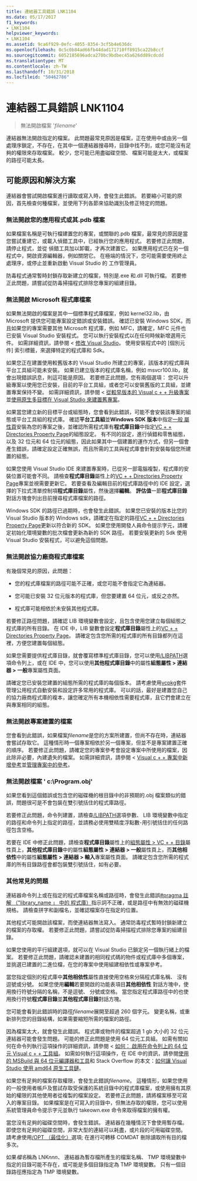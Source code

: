 ```yaml
---
title: 連結器工具錯誤 LNK1104
ms.date: 05/17/2017
f1_keywords:
- LNK1104
helpviewer_keywords:
- LNK1104
ms.assetid: 9ca6f929-0efc-4055-8354-3cf5b4e636dc
ms.openlocfilehash: 0c5c0b84ad66fb44dad171710ff8915ca22b8ccf
ms.sourcegitcommit: 6052185696adca270bc9bdbec45a626dd89cdcdd
ms.translationtype: MT
ms.contentlocale: zh-TW
ms.lasthandoff: 10/31/2018
ms.locfileid: "50462786"
---
```

# <a name="linker-tools-error-lnk1104"></a>連結器工具錯誤 LNK1104

> 無法開啟檔案 '*filename*'

連結器無法開啟指定的檔案。 此問題最常見原因是檔案，正在使用中或由另一個處理序鎖定，不存在，在其中一個連結器搜尋時，目錄中找不到，或您可能沒有足夠的權限來存取檔案。 較少，您可能已用盡磁碟空間、 檔案可能是太大，或檔案的路徑可能太長。

## <a name="possible-causes-and-solutions"></a>可能原因和解決方案

連結器會嘗試開啟檔案進行讀取或寫入時，會發生此錯誤。 若要縮小可能的原因，首先檢查何種檔案，並使用下列各節來協助識別及修正特定的問題。

### <a name="cannot-open-your-app-or-its-pdb-file"></a>無法開啟您的應用程式或其.pdb 檔案

如果檔案名稱是可執行檔建置您的專案，或關聯的.pdb 檔案，最常見的原因是當您嘗試重建它，或載入偵錯工具中，已經執行您的應用程式。 若要修正此問題，請停止程式，並從 偵錯工具加以卸載，才再次建置它。 如果應用程式已在另一個程式中，開啟資源編輯器，例如關閉它。 在極端的情況下，您可能需要使用終止處理序，或停止並重新啟動 Visual Studio 的 工作管理員。

防毒程式通常暫時封鎖存取新建立的檔案，特別是.exe 和.dll 可執行檔。 若要修正此問題，請嘗試從防毒掃描程式排除您專案的組建目錄。

### <a name="cannot-open-a-microsoft-library-file"></a>無法開啟 Microsoft 程式庫檔案

如果無法開啟的檔案是其中一個標準程式庫檔案，例如 kernel32.lib，由 Microsoft 提供您可能專案設定錯誤或安裝錯誤。 確認已安裝 Windows SDK，而且如果您的專案需要其他 Microsoft 程式庫，例如 MFC，請確定，MFC 元件也已安裝 Visual Studio 安裝程式。 您可以執行安裝程式以在任何時候新增選用元件。 如需詳細資訊，請參閱 <<c0> [ 修改 Visual Studio](/visualstudio/install/modify-visual-studio)。 使用安裝程式中的 [個別元件] 索引標籤，來選擇特定的程式庫和 Sdk。

如果您正在建置使用較舊版本的 Visual Studio 所建立的專案，該版本的程式庫與平台工具組可能未安裝。 如果已建立版本的程式庫名稱，例如 msvcr100.lib，就會出現錯誤訊息，則這可能是原因。 若要修正此問題，您有兩個選項： 您可以升級專案以使用您已安裝，目前的平台工具組，或者您可以安裝舊版的工具組，並建置專案保持不變。 如需詳細資訊，請參閱 <<c0> [ 從較早版本的 Visual c + + 升級專案](../../porting/upgrading-projects-from-earlier-versions-of-visual-cpp.md)並[使用原生多目標在 Visual Studio 來建置舊專案](../../porting/use-native-multi-targeting.md)。

如果當您建立新的目標平台或組態時，您會看到此錯誤，可能不會安裝該專案的組態或平台工具組的程式庫。 確認**平台工具組**並**Windows SDK 版本**中指定[一般 屬性頁](../../ide/general-property-page-project.md)安裝為您的專案之後，並確認所需程式庫有**程式庫目錄**中指定[VC + + Directories Property Page](../../ide/vcpp-directories-property-page.md)的組態設定。 有不同的設定，進行偵錯和零售組態，以及 32 位元和 64 位元的組態，因此如果其中一個建置的運作方式，但另一個會產生錯誤，請確定設定正確無誤，而且所需的工具與程式庫會針對安裝每個您所建置的組態。

如果您使用 Visual Studio IDE 來建置專案時，已從另一部電腦複製，程式庫的安裝位置可能會不同。 請檢查**程式庫目錄**屬性上的[VC + + Directories Property Page](../../ide/vcpp-directories-property-page.md)專案並視需要更新它。 若要查看及編輯目前的程式庫路徑中的 IDE 設定，選擇的下拉式清單控制項**程式庫目錄**屬性，然後選擇**編輯**。 **評估值**一節**程式庫目錄**對話方塊會列出目前搜尋程式庫檔案的路徑。

Windows SDK 的路徑已過期時，也會發生此錯誤。 如果您已安裝的版本比您的 Visual Studio 版本的 Windows sdk，請確定在指定的路徑[VC + + Directories Property Page](../../ide/vcpp-directories-property-page.md)更新以符合新的 SDK。 如果您使用開發人員命令提示字元，請確定初始化環境變數的批次檔會更新為新的 SDK 路徑。 若要安裝更新的 Sdk 使用 Visual Studio 安裝程式，可以避免這個問題。

### <a name="cannot-open-a-third-party-library-file"></a>無法開啟協力廠商程式庫檔案

有幾個常見的原因，此問題：

- 您的程式庫檔案的路徑可能不正確，或您可能不會指定它為連結器。

- 您可能已安裝 32 位元版本的程式庫，但您要建置 64 位元，或反之亦然。

- 程式庫可能相依於未安裝其他程式庫。

若要修正路徑問題，請確認 LIB 環境變數會設定，且包含使用您建立每個組態之程式庫的所有目錄。 在 IDE 中，LIB 變數會設定**程式庫目錄**屬性上的[VC + + Directories Property Page](../../ide/vcpp-directories-property-page.md)。 請確定包含您所需的程式庫的所有目錄都列在這裡，方便您建置每個組態。

如果您需要提供程式庫目錄，就會覆寫標準程式庫目錄，您可以使用[/LIBPATH](../../build/reference/libpath-additional-libpath.md)選項命令列上，或在 IDE 中，您可以使用**其他程式庫目錄**中的屬性**組態屬性 > 連結器 > 一般**專案屬性頁面。

請確定您已安裝您建置的組態所需的程式庫的每個版本。 請考慮使用[vcpkg](../../vcpkg.md)套件管理公用程式自動安裝和設定許多常用的程式庫。 可以的話，最好是建置您自己的協力廠商程式庫的複本，讓您確定所有本機相依性需要程式庫，且它們會建立在與專案相同的組態。

### <a name="cannot-open-a-file-built-by-your-project"></a>無法開啟專案建置的檔案

您會看到此錯誤，如果檔案*filename*是您的方案所建置，但尚不存在時，連結器會嘗試存取它。 這種情形時一個專案相依於另一個專案，但並不是專案建置正確的順序。 若要修正此問題，請確定您的專案參考會設定專案中所使用的檔案，因此除非必要，內建遺失的檔案。 如需詳細資訊，請參閱 < [Visual c + + 專案中新增參考](../../ide/adding-references-in-visual-cpp-projects.md)並[管理專案中的參考](/visualstudio/ide/managing-references-in-a-project)。

### <a name="cannot-open-file-cprogramobj"></a>無法開啟檔案 ' c:\\Program.obj'

如果您看到這個錯誤或包含您的磁碟機的根目錄中的非預期的.obj 檔案類似的錯誤，問題很可是不會包裝在雙引號括住的程式庫路徑。

若要修正此問題，命令列建置，請檢查[/LIBPATH](../../build/reference/libpath-additional-libpath.md)選項參數、 LIB 環境變數中指定的路徑和命令列上指定的路徑，並請務必使用雙精度浮點數-用引號括住的任何路徑包含空格。

若要在 IDE 中修正此問題，請檢查**程式庫目錄**屬性上的[組態屬性 > VC + + 目錄](../../ide/vcpp-directories-property-page.md)屬性頁上，**其他程式庫目錄**中的屬性**組態屬性 > 連結器 > 一般**屬性頁上，而**其他相依性**中的屬性**組態屬性 > 連結器 > 輸入**專案屬性頁面。 請確定包含您所需的程式庫的所有目錄路徑會都包裝雙引號括住，如有必要。

### <a name="other-common-issues"></a>其他常見的問題

連結器命令列上或在指定的程式庫檔案名稱或路徑時，會發生此錯誤[#pragma 註解 （"library_name 」 中的 程式庫）](../../preprocessor/comment-c-cpp.md)指示詞不正確，或是路徑中有無效的磁碟機規格。 請檢查拼字和副檔名，並確認檔案存在指定的位置。

其他程式可能開啟該檔案，而使連結器無法寫入。 通常防毒程式暫時封鎖新建立的檔案的存取權。 若要修正此問題，請嘗試從防毒掃描程式排除您專案的組建目錄。

如果您使用的平行組建選項，就可以在 Visual Studio 已鎖定另一個執行緒上的檔案。 若要修正此問題，請確認未建置的相同程式碼的物件或程式庫中多個專案，並挑選已建置的二進位檔，在您的專案中使用組建相依性或專案參考。

當您指定個別的程式庫中**其他相依性**屬性直接使用空格來分隔程式庫名稱、 沒有逗號或分號。 如果您使用**編輯**若要開啟的功能表項目**其他相依性** 對話方塊中，使用換行符號分隔的名稱，不是逗號、 分號或空格。 當您指定程式庫路徑中的也使用換行符號**程式庫目錄**並**其他程式庫目錄**對話方塊。

您可能會看到此錯誤時的路徑*filename*展開至超過 260 個字元。 變更名稱，或重新排列您的目錄結構，如果需要縮短所需的檔案的路徑。

因為檔案太大，就會發生此錯誤。 程式庫或物件的檔案超過 1 gb 大小的 32 位元連結器可能會發生問題。 可能的修正此問題是使用 64 位元工具組。 如需有關如何在命令列執行這項操作的詳細資訊，請參閱 <<c0> [ 如何： 啟用在命令列上的 64 位元 Visual c + + 工具組](../../build/how-to-enable-a-64-bit-visual-cpp-toolset-on-the-command-line.md)。 如需如何執行這項操作，在 IDE 中的資訊，請參閱[使用的 MSBuild 與 64 位元編譯器和工具](../../build/walkthrough-using-msbuild-to-create-a-visual-cpp-project.md#using-msbuild-to-build-your-project)和 Stack Overflow 的本文：[如何讓 Visual Studio 使用 amd64 原生工具鏈](http://stackoverflow.com/questions/19820718/how-to-make-visual-studio-use-the-native-amd64-toolchain/23793055)。

如果您有足夠的檔案存取權限，會發生此錯誤*filename*。 這種情形，如果您使用的一般使用者帳戶及嘗試存取受保護的系統目錄中的程式庫檔案，或使用擁有其原始的權限的其他使用者從複製的檔案設定。 若要修正此問題，請將檔案移至可寫入的專案目錄。 如果檔案是在可寫入的目錄中，但無法存取的權限，您可以使用系統管理員命令提示字元並執行 takeown.exe 命令來取得檔案的擁有權。

當您沒有足夠的磁碟空間時，會發生錯誤。 連結器在幾種情況下會使用暫存檔。 即使您有足夠的磁碟空間，非常大型的連結可以耗盡，或片段的可用磁碟空間。 請考慮使用[/OPT （最佳化）](../../build/reference/opt-optimizations.md)選項; 在進行可轉移 COMDAT 刪除讀取所有目的檔多次。

如果*檔名*稱為 LNK*nnn*、 連結器為暫存檔所產生的檔案名稱、 TMP 環境變數中指定的目錄可能不存在，或可能是多個目錄指定為 TMP 環境變數。 只有一個目錄路徑應指定為 TMP 環境變數。
